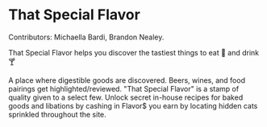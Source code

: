 # That Special Flavor
Contributors: Michaella Bardi, Brandon Nealey.

That Special Flavor helps you discover the tastiest things to eat 🍰 and drink 🍸

A place where digestible goods are discovered. Beers, wines, and food pairings get highlighted/reviewed. "That Special Flavor" is a stamp of quality given to a select few. Unlock secret in-house recipes for baked goods and libations by cashing in Flavor$ you earn by locating hidden cats sprinkled throughout the site.
